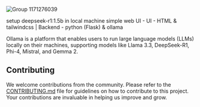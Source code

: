![Group 1171276039](https://static.euronews.com/articles/stories/09/00/69/48/1200x675_cmsv2_4b3d5a33-60f6-5a9c-b545-18ffed37b354-9006948.jpg)

setup deepseek-r1:1.5b in local machine simple web UI - UI - HTML & tailwindcss | Backend - python (Flask) & ollama


Ollama is a platform that enables users to run large language models (LLMs) locally on their machines, supporting models like Llama 3.3, DeepSeek-R1, Phi-4, Mistral, and Gemma 2.


## Contributing
We welcome contributions from the community. Please refer to the [CONTRIBUTING.md](./CONTRIBUTING.md) file for guidelines on how to contribute to this project. Your contributions are invaluable in helping us improve and grow.
